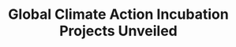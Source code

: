 ---
title : "Global Climate Action Incubation Projects Unveiled"
link  : /blog/climate-action-showcase-artahack-befantastic/
feature-position : 1	
details : U.S. Embassy Singapore, Swiss Arts Council, Goethe-Institut Germany, BeFantastic India, Art-A-Hack, Thoughtworks Arts and partners.
---
